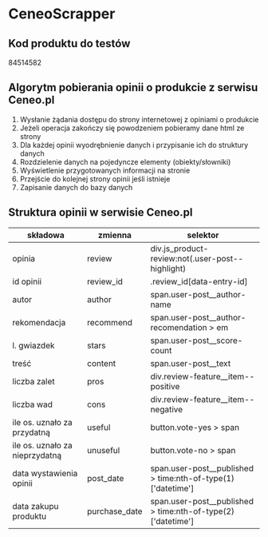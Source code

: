 # CeneoScrapper


## Kod produktu do testów
84514582


## Algorytm pobierania opinii o produkcie z serwisu Ceneo.pl


1. Wysłanie żądania dostępu do strony internetowej z opiniami o produkcie
1. Jeżeli operacja zakończy się powodzeniem pobieramy dane html ze strony
1. Dla każdej opinii wyodrębnienie danych i przypisanie ich do struktury danych
1. Rozdzielenie danych na pojedyncze elementy (obiekty/słowniki)
1. Wyświetlenie przygotowanych informacji na stronie
1. Przejście do kolejnej strony opinii jeśli istnieje
1. Zapisanie danych do bazy danych


## Struktura opinii w serwisie Ceneo.pl
|składowa|zmienna|selektor|
|----------|----------|----------|
|opinia|review|div.js_product-review:not(.user-post--highlight)|
|id opinii|review_id|.review_id[data-entry-id]|
|autor|author|span.user-post__author-name|
|rekomendacja|recommend|span.user-post__author-recomendation > em|
|l. gwiazdek|stars|span.user-post__score-count|
|treść|content|span.user-post__text|
|liczba zalet|pros|div.review-feature__item--positive|
|liczba wad|cons|div.review-feature__item--negative|
|ile os. uznało za przydatną|useful|button.vote-yes > span|
|ile os. uznało za nieprzydatną|unuseful|button.vote-no > span|
|data wystawienia opinii|post_date|span.user-post__published > time:nth-of-type(1)['datetime']|
|data zakupu produktu|purchase_date|span.user-post__published > time:nth-of-type(2)['datetime']|